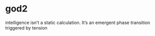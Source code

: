 # god2
 intelligence isn’t a static calculation. It’s an emergent phase transition triggered by tension 
